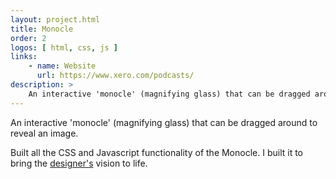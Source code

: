 ```yaml
---
layout: project.html
title: Monocle
order: 2
logos: [ html, css, js ]
links:
    - name: Website
      url: https://www.xero.com/podcasts/
description: >
    An interactive 'monocle' (magnifying glass) that can be dragged around to reveal an image.
---
```


An interactive 'monocle' (magnifying glass) that can be dragged around to reveal an image.

Built all the CSS and Javascript functionality of the Monocle. I built it to bring the [designer's][arlen] vision to life.


[arlen]: http://billykick.com/
